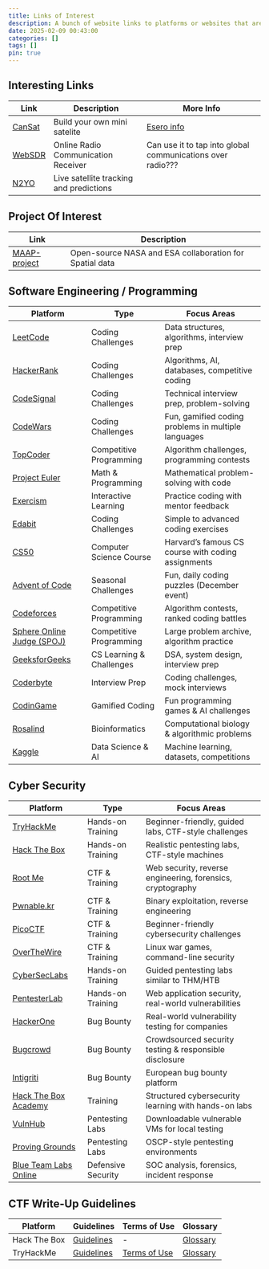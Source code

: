 ```yaml
---
title: Links of Interest
description: A bunch of website links to platforms or websites that are of interest.
date: 2025-02-09 00:43:00
categories: []
tags: []
pin: true
---
```


## Interesting Links

| Link                                                            | Description                             | More Info                                                                                 |
| --------------------------------------------------------------- | --------------------------------------- | ----------------------------------------------------------------------------------------- |
| [CanSat](https://www.instructables.com/CanSat-Beginners-Guide/) | Build your own mini satelite            | [Esero info](https://www.esero.lu/school-projects/build-your-own-mini-satellite/?lang=en) |
| [WebSDR](http://websdr.org/)                                    | Online Radio Communication Receiver     | Can use it to tap into global communications over radio???                                |
| [N2YO](https://www.n2yo.com/)                                   | Live satellite tracking and predictions |                                                                                           |


## Project Of Interest

| Link                                      | Description                                             |
| ----------------------------------------- | ------------------------------------------------------- |
| [MAAP-project](https://maap-project.org/) | Open-source NASA and ESA collaboration for Spatial data |

## Software Engineering / Programming

| Platform                                            | Type                     | Focus Areas                                         |
| --------------------------------------------------- | ------------------------ | --------------------------------------------------- |
| [LeetCode](https://leetcode.com/)                   | Coding Challenges        | Data structures, algorithms, interview prep         |
| [HackerRank](https://www.hackerrank.com/)           | Coding Challenges        | Algorithms, AI, databases, competitive coding       |
| [CodeSignal](https://codesignal.com/)               | Coding Challenges        | Technical interview prep, problem-solving           |
| [CodeWars](https://www.codewars.com/)               | Coding Challenges        | Fun, gamified coding problems in multiple languages |
| [TopCoder](https://www.topcoder.com/)               | Competitive Programming  | Algorithm challenges, programming contests          |
| [Project Euler](https://projecteuler.net/)          | Math & Programming       | Mathematical problem-solving with code              |
| [Exercism](https://exercism.io/)                    | Interactive Learning     | Practice coding with mentor feedback                |
| [Edabit](https://edabit.com/)                       | Coding Challenges        | Simple to advanced coding exercises                 |
| [CS50](https://cs50.harvard.edu/)                   | Computer Science Course  | Harvard’s famous CS course with coding assignments  |
| [Advent of Code](https://adventofcode.com/)         | Seasonal Challenges      | Fun, daily coding puzzles (December event)          |
| [Codeforces](https://codeforces.com/)               | Competitive Programming  | Algorithm contests, ranked coding battles           |
| [Sphere Online Judge (SPOJ)](https://www.spoj.com/) | Competitive Programming  | Large problem archive, algorithm practice           |
| [GeeksforGeeks](https://www.geeksforgeeks.org/)     | CS Learning & Challenges | DSA, system design, interview prep                  |
| [Coderbyte](https://coderbyte.com/)                 | Interview Prep           | Coding challenges, mock interviews                  |
| [CodinGame](https://www.codingame.com/)             | Gamified Coding          | Fun programming games & AI challenges               |
| [Rosalind](https://rosalind.info/)                  | Bioinformatics           | Computational biology & algorithmic problems        |
| [Kaggle](https://www.kaggle.com/)                   | Data Science & AI        | Machine learning, datasets, competitions            |

## Cyber Security

| Platform                                                    | Type               | Focus Areas                                                |
| ----------------------------------------------------------- | ------------------ | ---------------------------------------------------------- |
| [TryHackMe](https://tryhackme.com/)                         | Hands-on Training  | Beginner-friendly, guided labs, CTF-style challenges       |
| [Hack The Box](https://www.hackthebox.com/)                 | Hands-on Training  | Realistic pentesting labs, CTF-style machines              |
| [Root Me](https://www.root-me.org/)                         | CTF & Training     | Web security, reverse engineering, forensics, cryptography |
| [Pwnable.kr](https://pwnable.kr/)                           | CTF & Training     | Binary exploitation, reverse engineering                   |
| [PicoCTF](https://picoctf.org/)                             | CTF & Training     | Beginner-friendly cybersecurity challenges                 |
| [OverTheWire](https://overthewire.org/wargames/)            | CTF & Training     | Linux war games, command-line security                     |
| [CyberSecLabs](https://www.cyberseclabs.co.uk/)             | Hands-on Training  | Guided pentesting labs similar to THM/HTB                  |
| [PentesterLab](https://pentesterlab.com/)                   | Hands-on Training  | Web application security, real-world vulnerabilities       |
| [HackerOne](https://www.hackerone.com/)                     | Bug Bounty         | Real-world vulnerability testing for companies             |
| [Bugcrowd](https://www.bugcrowd.com/)                       | Bug Bounty         | Crowdsourced security testing & responsible disclosure     |
| [Intigriti](https://www.intigriti.com/)                     | Bug Bounty         | European bug bounty platform                               |
| [Hack The Box Academy](https://academy.hackthebox.com/)     | Training           | Structured cybersecurity learning with hands-on labs       |
| [VulnHub](https://www.vulnhub.com/)                         | Pentesting Labs    | Downloadable vulnerable VMs for local testing              |
| [Proving Grounds](https://www.offensive-security.com/labs/) | Pentesting Labs    | OSCP-style pentesting environments                         |
| [Blue Team Labs Online](https://blueteamlabs.online/)       | Defensive Security | SOC analysis, forensics, incident response                 |

## CTF Write-Up Guidelines

| Platform     | Guidelines                                                                                              | Terms of Use                                             | Glossary                                                          |
| ------------ | ------------------------------------------------------------------------------------------------------- | -------------------------------------------------------- | ----------------------------------------------------------------- |
| Hack The Box | [Guidelines](https://help.hackthebox.com/en/articles/5188925-streaming-writeups-walkthrough-guidelines) | -                                                        | [Glossary](https://www.hackthebox.com/resources/hacking-glossary) |
| TryHackMe    | [Guidelines](https://help.tryhackme.com/en/articles/6495836-the-room-review-process)                    | [Terms of Use](https://tryhackme.com/legal/terms-of-use) | [Glossary](https://tryhackme.com/glossary)                        |

